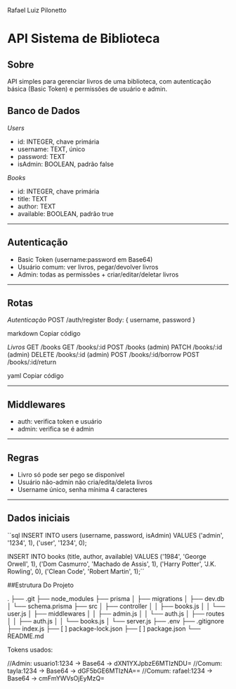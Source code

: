 Rafael Luiz Pilonetto 


# API Sistema de Biblioteca

## Sobre
API simples para gerenciar livros de uma biblioteca, com autenticação básica (Basic Token) e permissões de usuário e admin.


## Banco de Dados

*Users*
- id: INTEGER, chave primária  
- username: TEXT, único  
- password: TEXT  
- isAdmin: BOOLEAN, padrão false  

*Books*
- id: INTEGER, chave primária  
- title: TEXT  
- author: TEXT  
- available: BOOLEAN, padrão true  

---

## Autenticação
- Basic Token (username:password em Base64)  
- Usuário comum: ver livros, pegar/devolver livros  
- Admin: todas as permissões + criar/editar/deletar livros  

---

## Rotas

*Autenticação*
POST /auth/register
Body: { username, password }

markdown
Copiar código

*Livros*
GET /books
GET /books/:id
POST /books (admin)
PATCH /books/:id (admin)
DELETE /books/:id (admin)
POST /books/:id/borrow
POST /books/:id/return

yaml
Copiar código

---

## Middlewares
- auth: verifica token e usuário  
- admin: verifica se é admin  

---

## Regras
- Livro só pode ser pego se disponível  
- Usuário não-admin não cria/edita/deleta livros  
- Username único, senha mínima 4 caracteres  

---

## Dados iniciais
``sql
INSERT INTO users (username, password, isAdmin) VALUES 
('admin', '1234', 1),
('user', '1234', 0);

INSERT INTO books (title, author, available) VALUES 
('1984', 'George Orwell', 1),
('Dom Casmurro', 'Machado de Assis', 1),
('Harry Potter', 'J.K. Rowling', 0),
('Clean Code', 'Robert Martin', 1);´´

##Estrutura Do Projeto 

.
├── .git
├── node_modules
├── prisma
│   ├── migrations
│   ├── dev.db
│   └── schema.prisma
├── src
│   ├── controller
│   │   ├── books.js
│   │   └── user.js
│   ├── middlewares
│   │   ├── admin.js
│   │   └── auth.js
│   ├── routes
│   │   ├── auth.js
│   │   └── books.js
│   └── server.js
├── .env
├── .gitignore
├── index.js
├── [ ] package-lock.json
├── [ ] package.json
└── README.md


Tokens usados:

//Admin: usuario1:1234 → Base64 → dXN1YXJpbzE6MTIzNDU=
//Comum: tayla:1234 → Base64 → dGF5bGE6MTIzNA==
//Comum: rafael:1234 → Base64 → cmFmYWVsOjEyMzQ=

